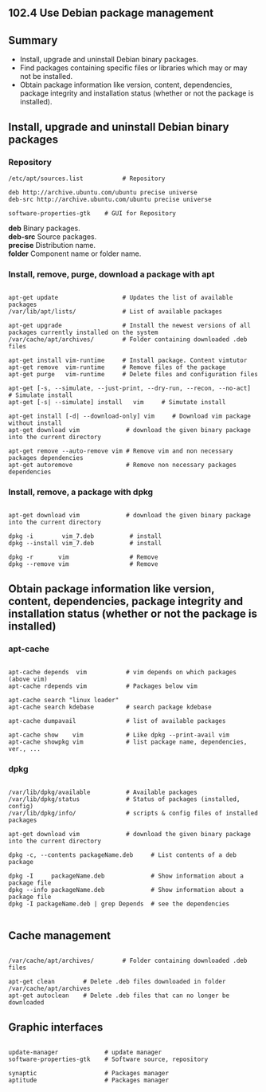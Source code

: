 102.4 Use Debian package management
-----------------------------------

Summary
-------

- Install, upgrade and uninstall Debian binary packages.
- Find packages containing specific files or libraries which may or may not be installed.
- Obtain package information like version, content, dependencies, package integrity and installation status (whether or not the package is installed).

Install, upgrade and uninstall Debian binary packages
-----------------------------------------------------

### Repository ###

<pre><code>/etc/apt/sources.list           # Repository

deb http://archive.ubuntu.com/ubuntu precise universe
deb-src http://archive.ubuntu.com/ubuntu precise universe

software-properties-gtk    # GUI for Repository
</code></pre>

**deb** Binary packages.  
**deb-src** Source packages.  
**precise** Distribution name.  
**folder**  Component name or folder name.  


### Install, remove, purge, download a package with apt ###
<pre><code>
apt-get update                  # Updates the list of available packages
/var/lib/apt/lists/             # List of available packages

apt-get upgrade                 # Install the newest versions of all packages currently installed on the system
/var/cache/apt/archives/        # Folder containing downloaded .deb files

apt-get install vim-runtime     # Install package. Content vimtutor
apt-get remove  vim-runtime     # Remove files of the package
apt-get purge   vim-runtime     # Delete files and configuration files

apt-get [-s, --simulate, --just-print, --dry-run, --recon, --no-act]  # Simulate install
apt-get [-s| --simulate] install   vim     # Simutate install

apt-get install [-d| --download-only] vim     # Download vim package without install
apt-get download vim             # download the given binary package into the current directory

apt-get remove --auto-remove vim # Remove vim and non necessary packages dependencies
apt-get autoremove               # Remove non necessary packages dependencies
</code></pre>


### Install, remove, a package with dpkg ###
<pre><code>
apt-get download vim             # download the given binary package into the current directory

dpkg -i        vim_7.deb          # install 
dpkg --install vim_7.deb          # install 

dpkg -r       vim                 # Remove
dpkg --remove vim                 # Remove
</code></pre>


Obtain package information like version, content, dependencies, package integrity and installation status (whether or not the package is installed)
---------------------------------------------------------------------------------------------------------------------------------------------------

### apt-cache

<pre><code>
apt-cache depends  vim           # vim depends on which packages (above vim)
apt-cache rdepends vim           # Packages below vim 

apt-cache search "linux loader"
apt-cache search kdebase         # search package kdebase

apt-cache dumpavail              # list of available packages

apt-cache show    vim            # Like dpkg --print-avail vim  
apt-cache showpkg vim            # list package name, dependencies, ver., ...
</code></pre>

### dpkg ###

<pre><code>
/var/lib/dpkg/available          # Available packages
/var/lib/dpkg/status             # Status of packages (installed, config) 
/var/lib/dpkg/info/              # scripts & config files of installed packages

apt-get download vim             # download the given binary package into the current directory

dpkg -c, --contents packageName.deb     # List contents of a deb package

dpkg -I     packageName.deb             # Show information about a package file
dpkg --info packageName.deb             # Show information about a package file
dpkg -I packageName.deb | grep Depends  # see the dependencies

</code></pre>


Cache management
----------------

<pre><code>
/var/cache/apt/archives/        # Folder containing downloaded .deb files

apt-get clean        # Delete .deb files downloaded in folder /var/cache/apt/archives
apt-get autoclean    # Delete .deb files that can no longer be downloaded
</code></pre>


Graphic interfaces
------------------

<pre><code>
update-manager             # update manager
software-properties-gtk    # Software source, repository

synaptic                   # Packages manager
aptitude                   # Packages manager
</code></pre>
